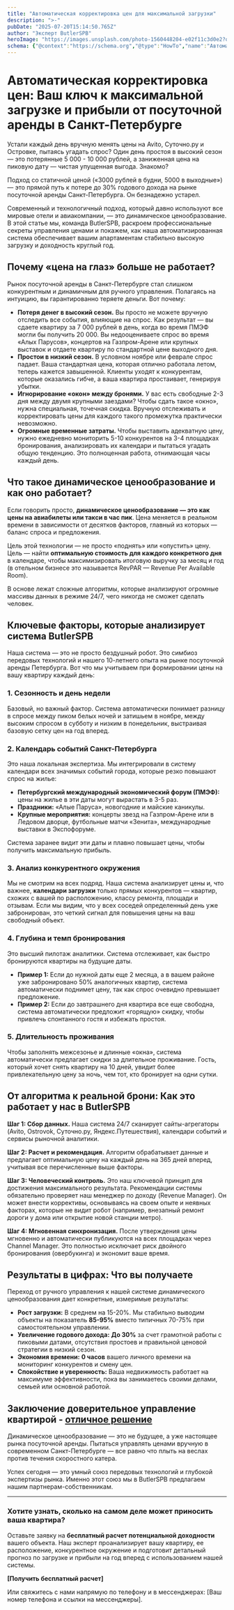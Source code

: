 ```yaml
---
title: "Автоматическая корректировка цен для максимальной загрузки"
description: ">-"
pubDate: "2025-07-20T15:14:50.765Z"
author: "Эксперт ButlerSPB"
heroImage: "https://images.unsplash.com/photo-1560448204-e02f11c3d0e2?q=80&w=2070&auto=format&fit=crop"
schema: {"@context":"https://schema.org","@type":"HowTo","name":"Автоматическая корректировка цен для максимальной загрузки","description":">-","image":{"@type":"ImageObject","url":"https://images.unsplash.com/photo-1560448204-e02f11c3d0e2?q=80&w=2070&auto=format&fit=crop"},"aggregateRating":{"@type":"AggregateRating","ratingValue":"4.9","reviewCount":370,"bestRating":"5","worstRating":"1"},"publisher":{"@type":"Organization","name":"Блог ButlerSPB","logo":{"@type":"ImageObject","url":"https://butlerspb-blog.netlify.app/favicon.ico"}},"mainEntityOfPage":{"@type":"WebPage","@id":"https://butlerspb-blog.netlify.app/blog/avtomaticheskaya-korrektirovka-cen-dlya-maksimalnoy-zagruzki/"}}
---
```


# Автоматическая корректировка цен: Ваш ключ к максимальной загрузке и прибыли от посуточной аренды в Санкт-Петербурге

Устали каждый день вручную менять цены на Avito, Суточно.ру и Островке, пытаясь угадать спрос? Один день простоя в высокий сезон — это потерянные 5 000 - 10 000 рублей, а заниженная цена на пиковую дату — чистая упущенная выгода. Знакомо?

Подход со статичной ценой («3000 рублей в будни, 5000 в выходные») — это прямой путь к потере до 30% годового дохода на рынке посуточной аренды Санкт-Петербурга. Он безнадежно устарел.

Современный и технологичный подход, который давно используют все мировые отели и авиакомпании, — это динамическое ценообразование. В этой статье мы, команда ButlerSPB, раскроем профессиональные секреты управления ценами и покажем, как наша автоматизированная система обеспечивает вашим апартаментам стабильно высокую загрузку и доходность круглый год.

## Почему «цена на глаз» больше не работает?

Рынок посуточной аренды в Санкт-Петербурге стал слишком конкурентным и динамичным для ручного управления. Полагаясь на интуицию, вы гарантированно теряете деньги. Вот почему:

*   **Потеря денег в высокий сезон.** Вы просто не можете вручную отследить все события, влияющие на спрос. Как результат — вы сдаете квартиру за 7 000 рублей в день, когда во время ПМЭФ могли бы получить 20 000. Вы недооцениваете спрос во время «Алых Парусов», концертов на Газпром-Арене или крупных выставок и отдаете квартиру по стандартной цене выходного дня.
*   **Простои в низкий сезон.** В условном ноябре или феврале спрос падает. Ваша стандартная цена, которая отлично работала летом, теперь кажется завышенной. Клиенты уходят к конкурентам, которые оказались гибче, а ваша квартира простаивает, генерируя убытки.
*   **Игнорирование «окон» между бронями.** У вас есть свободные 2-3 дня между двумя крупными заездами? Чтобы сдать такое «окно», нужна специальная, точечная скидка. Вручную отслеживать и корректировать цены для каждого такого промежутка практически невозможно.
*   **Огромные временные затраты.** Чтобы выставить адекватную цену, нужно ежедневно мониторить 5-10 конкурентов на 3-4 площадках бронирования, анализировать их календари и пытаться угадать общую тенденцию. Это полноценная работа, отнимающая часы каждый день.

## Что такое динамическое ценообразование и как оно работает?

Если говорить просто, **динамическое ценообразование — это как цены на авиабилеты или такси в час пик**. Цена меняется в реальном времени в зависимости от десятков факторов, главный из которых — баланс спроса и предложения.

Цель этой технологии — не просто «поднять» или «опустить» цену. Цель — найти **оптимальную стоимость для каждого конкретного дня** в календаре, чтобы максимизировать итоговую выручку за месяц и год (в отельном бизнесе это называется RevPAR — Revenue Per Available Room).

В основе лежат сложные алгоритмы, которые анализируют огромные массивы данных в режиме 24/7, чего никогда не сможет сделать человек.

## Ключевые факторы, которые анализирует система ButlerSPB

Наша система — это не просто бездушный робот. Это симбиоз передовых технологий и нашего 10-летнего опыта на рынке посуточной аренды Петербурга. Вот что мы учитываем при формировании цены на вашу квартиру каждый день:

### 1. Сезонность и день недели
Базовый, но важный фактор. Система автоматически понимает разницу в спросе между пиком белых ночей и затишьем в ноябре, между высоким спросом в субботу и низким в понедельник, выстраивая базовую сетку цен на год вперед.

### 2. Календарь событий Санкт-Петербурга
Это наша локальная экспертиза. Мы интегрировали в систему календари всех значимых событий города, которые резко повышают спрос на жилье:
*   **Петербургский международный экономический форум (ПМЭФ):** цены на жилье в эти даты могут вырастать в 3-5 раз.
*   **Праздники:** «Алые Паруса», новогодние и майские каникулы.
*   **Крупные мероприятия:** концерты звезд на Газпром-Арене или в Ледовом дворце, футбольные матчи «Зенита», международные выставки в Экспофоруме.

Система заранее видит эти даты и плавно повышает цены, чтобы получить максимальную прибыль.

### 3. Анализ конкурентного окружения
Мы не смотрим на всех подряд. Наша система анализирует цены и, что важнее, **календари загрузки** только прямых конкурентов — квартир, схожих с вашей по расположению, классу ремонта, площади и отзывам. Если мы видим, что у всех соседей определенный день уже забронирован, это четкий сигнал для повышения цены на ваш свободный объект.

### 4. Глубина и темп бронирования
Это высший пилотаж аналитики. Система отслеживает, как быстро бронируются квартиры на будущие даты.
*   **Пример 1:** Если до нужной даты еще 2 месяца, а в вашем районе уже забронировано 50% аналогичных квартир, система автоматически поднимет цену, так как спрос очевидно превышает предложение.
*   **Пример 2:** Если до завтрашнего дня квартира все еще свободна, система автоматически предложит «горящую» скидку, чтобы привлечь спонтанного гостя и избежать простоя.

### 5. Длительность проживания
Чтобы заполнять межсезонье и длинные «окна», система автоматически предлагает скидки за длительное проживание. Гость, который хочет снять квартиру на 10 дней, увидит более привлекательную цену за ночь, чем тот, кто бронирует на одни сутки.

## От алгоритма к реальной брони: Как это работает у нас в ButlerSPB

**Шаг 1: Сбор данных.** Наша система 24/7 сканирует сайты-агрегаторы (Avito, Ostrovok, Суточно.ру, Яндекс.Путешествия), календари событий и сервисы рыночной аналитики.

**Шаг 2: Расчет и рекомендация.** Алгоритм обрабатывает данные и предлагает оптимальную цену на каждый день на 365 дней вперед, учитывая все перечисленные выше факторы.

**Шаг 3: Человеческий контроль.** Это наш ключевой принцип для достижения максимального результата. Рекомендации системы обязательно проверяет наш менеджер по доходу (Revenue Manager). Он может внести коррективы, основываясь на своем опыте и неявных факторах, которые не видит робот (например, внезапный ремонт дороги у дома или открытие новой станции метро).

**Шаг 4: Мгновенная синхронизация.** После утверждения цены мгновенно и автоматически публикуются на всех площадках через Channel Manager. Это полностью исключает риск двойного бронирования (овербукинга) и экономит ваше время.

## Результаты в цифрах: Что вы получаете

Переход от ручного управления к нашей системе динамического ценообразования дает конкретные, измеримые результаты:

*   **Рост загрузки:** В среднем на 15-20%. Мы стабильно выводим объекты на показатель **85-95%** вместо типичных 70-75% при самостоятельном управлении.
*   **Увеличение годового дохода:** **До 30%** за счет грамотной работы с пиковыми датами, отсутствия простоев и правильной ценовой стратегии в низкий сезон.
*   **Экономия времени:** **0 часов** вашего личного времени на мониторинг конкурентов и смену цен.
*   **Спокойствие и уверенность:** Ваша недвижимость работает на максимуме эффективности, пока вы занимаетесь своими делами, семьей или основной работой.

## Заключение доверительное управление квартирой - <a href="https://butlerspb.ru/rent" target="_blank" rel="nofollow">отличное решение</a>

Динамическое ценообразование — это не будущее, а уже настоящее рынка посуточной аренды. Пытаться управлять ценами вручную в современном Санкт-Петербурге — все равно что плыть на веслах против течения скоростного катера.

Успех сегодня — это умный союз передовых технологий и глубокой экспертизы рынка. Именно этот союз мы в ButlerSPB предлагаем нашим партнерам-собственникам.

---

### **Хотите узнать, сколько на самом деле может приносить ваша квартира?**

Оставьте заявку на **бесплатный расчет потенциальной доходности** вашего объекта. Наш эксперт проанализирует вашу квартиру, ее расположение, конкурентное окружение и подготовит детальный прогноз по загрузке и прибыли на год вперед с использованием нашей системы.

**[Получить бесплатный расчет]**

Или свяжитесь с нами напрямую по телефону и в мессенджерах: [Ваш номер телефона и ссылки на мессенджеры].
